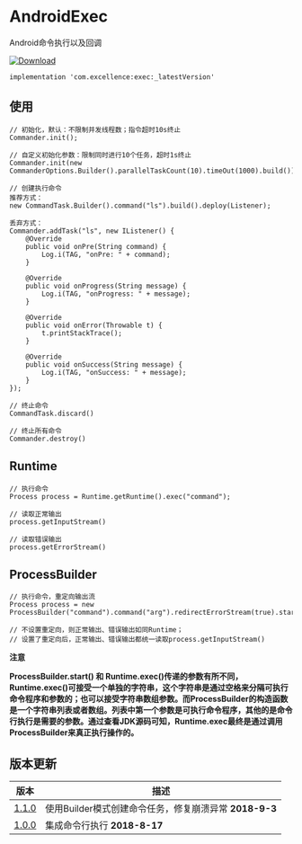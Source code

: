 # AndroidExec

Android命令执行以及回调

[![Download][icon_download]][download]

```
implementation 'com.excellence:exec:_latestVersion'
```

## 使用

```
// 初始化，默认：不限制并发线程数；指令超时10s终止
Commander.init();

// 自定义初始化参数：限制同时进行10个任务，超时1s终止
Commander.init(new CommanderOptions.Builder().parallelTaskCount(10).timeOut(1000).build())

// 创建执行命令
推荐方式：
new CommandTask.Builder().command("ls").build().deploy(Listener);

丢弃方式：
Commander.addTask("ls", new IListener() {
    @Override
    public void onPre(String command) {
        Log.i(TAG, "onPre: " + command);
    }

    @Override
    public void onProgress(String message) {
        Log.i(TAG, "onProgress: " + message);
    }

    @Override
    public void onError(Throwable t) {
        t.printStackTrace();
    }

    @Override
    public void onSuccess(String message) {
        Log.i(TAG, "onSuccess: " + message);
    }
});

// 终止命令
CommandTask.discard()

// 终止所有命令
Commander.destroy()
```

## Runtime

```
// 执行命令
Process process = Runtime.getRuntime().exec("command");

// 读取正常输出
process.getInputStream()

// 读取错误输出
process.getErrorStream()
```

## ProcessBuilder

```
// 执行命令，重定向输出流
Process process = new ProcessBuilder("command").command("arg").redirectErrorStream(true).start();

// 不设置重定向，则正常输出、错误输出如同Runtime；
// 设置了重定向后，正常输出、错误输出都统一读取process.getInputStream()
```

**注意**

**ProcessBuilder.start() 和 Runtime.exec()传递的参数有所不同，Runtime.exec()可接受一个单独的字符串，这个字符串是通过空格来分隔可执行命令程序和参数的；也可以接受字符串数组参数。而ProcessBuilder的构造函数是一个字符串列表或者数组。列表中第一个参数是可执行命令程序，其他的是命令行执行是需要的参数。通过查看JDK源码可知，Runtime.exec最终是通过调用ProcessBuilder来真正执行操作的。**


## 版本更新

| 版本 | 描述 |
| --- | ---- |
| [1.1.0][Exec1.1.0] | 使用Builder模式创建命令任务，修复崩溃异常 **2018-9-3** |
| [1.0.0][Exec1.0.0] | 集成命令行执行 **2018-8-17** |

<!-- 网站链接 -->

[download]:https://bintray.com/veizhang/maven/exec/_latestVersion "Latest version"

<!-- 图片链接 -->

[icon_download]:https://api.bintray.com/packages/veizhang/maven/exec/images/download.svg

<!-- 版本 -->

[Exec1.1.0]:https://bintray.com/veizhang/maven/exec/1.1.0
[Exec1.0.0]:https://bintray.com/veizhang/maven/exec/1.0.0